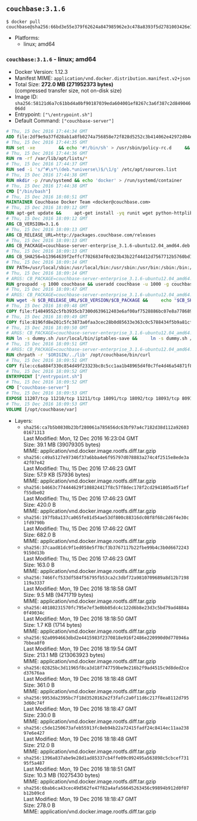 ## `couchbase:3.1.6`

```console
$ docker pull couchbase@sha256:66bd3e55e379f62624a847985962e3c478a8393f5d2781003426e12c15fa6b70
```

-	Platforms:
	-	linux; amd64

### `couchbase:3.1.6` - linux; amd64

-	Docker Version: 1.12.3
-	Manifest MIME: `application/vnd.docker.distribution.manifest.v2+json`
-	Total Size: **272.0 MB (271952373 bytes)**  
	(compressed transfer size, not on-disk size)
-	Image ID: `sha256:58121d6a7c61bbd4a0bf90187039eda604001ef8267c3a6f387c2d84904606dd`
-	Entrypoint: `["\/entrypoint.sh"]`
-	Default Command: `["couchbase-server"]`

```dockerfile
# Thu, 15 Dec 2016 17:44:34 GMT
ADD file:2df9e9a37fd28ab1a8fb0274a756858e72f828d5252c3b414062e42972d04e86 in / 
# Thu, 15 Dec 2016 17:44:35 GMT
RUN set -xe 		&& echo '#!/bin/sh' > /usr/sbin/policy-rc.d 	&& echo 'exit 101' >> /usr/sbin/policy-rc.d 	&& chmod +x /usr/sbin/policy-rc.d 		&& dpkg-divert --local --rename --add /sbin/initctl 	&& cp -a /usr/sbin/policy-rc.d /sbin/initctl 	&& sed -i 's/^exit.*/exit 0/' /sbin/initctl 		&& echo 'force-unsafe-io' > /etc/dpkg/dpkg.cfg.d/docker-apt-speedup 		&& echo 'DPkg::Post-Invoke { "rm -f /var/cache/apt/archives/*.deb /var/cache/apt/archives/partial/*.deb /var/cache/apt/*.bin || true"; };' > /etc/apt/apt.conf.d/docker-clean 	&& echo 'APT::Update::Post-Invoke { "rm -f /var/cache/apt/archives/*.deb /var/cache/apt/archives/partial/*.deb /var/cache/apt/*.bin || true"; };' >> /etc/apt/apt.conf.d/docker-clean 	&& echo 'Dir::Cache::pkgcache ""; Dir::Cache::srcpkgcache "";' >> /etc/apt/apt.conf.d/docker-clean 		&& echo 'Acquire::Languages "none";' > /etc/apt/apt.conf.d/docker-no-languages 		&& echo 'Acquire::GzipIndexes "true"; Acquire::CompressionTypes::Order:: "gz";' > /etc/apt/apt.conf.d/docker-gzip-indexes 		&& echo 'Apt::AutoRemove::SuggestsImportant "false";' > /etc/apt/apt.conf.d/docker-autoremove-suggests
# Thu, 15 Dec 2016 17:44:36 GMT
RUN rm -rf /var/lib/apt/lists/*
# Thu, 15 Dec 2016 17:44:37 GMT
RUN sed -i 's/^#\s*\(deb.*universe\)$/\1/g' /etc/apt/sources.list
# Thu, 15 Dec 2016 17:44:38 GMT
RUN mkdir -p /run/systemd && echo 'docker' > /run/systemd/container
# Thu, 15 Dec 2016 17:44:38 GMT
CMD ["/bin/bash"]
# Thu, 15 Dec 2016 18:08:51 GMT
MAINTAINER Couchbase Docker Team <docker@couchbase.com>
# Thu, 15 Dec 2016 18:09:12 GMT
RUN apt-get update &&     apt-get install -yq runit wget python-httplib2 chrpath     lsof lshw sysstat net-tools numactl  &&     apt-get autoremove && apt-get clean &&     rm -rf /var/lib/apt/lists/* /tmp/* /var/tmp/*
# Thu, 15 Dec 2016 18:09:12 GMT
ARG CB_VERSION=3.1.6
# Thu, 15 Dec 2016 18:09:13 GMT
ARG CB_RELEASE_URL=http://packages.couchbase.com/releases
# Thu, 15 Dec 2016 18:09:13 GMT
ARG CB_PACKAGE=couchbase-server-enterprise_3.1.6-ubuntu12.04_amd64.deb
# Thu, 15 Dec 2016 18:09:13 GMT
ARG CB_SHA256=b13964639f2effcf7026834f0c023b43b22f44d12d7567712b5760bd1829ad6b
# Thu, 15 Dec 2016 18:09:14 GMT
ENV PATH=/usr/local/sbin:/usr/local/bin:/usr/sbin:/usr/bin:/sbin:/bin:/opt/couchbase/bin:/opt/couchbase/bin/tools:/opt/couchbase/bin/install
# Thu, 15 Dec 2016 18:09:14 GMT
# ARGS: CB_PACKAGE=couchbase-server-enterprise_3.1.6-ubuntu12.04_amd64.deb CB_RELEASE_URL=http://packages.couchbase.com/releases CB_SHA256=b13964639f2effcf7026834f0c023b43b22f44d12d7567712b5760bd1829ad6b CB_VERSION=3.1.6
RUN groupadd -g 1000 couchbase && useradd couchbase -u 1000 -g couchbase -M
# Thu, 15 Dec 2016 18:09:47 GMT
# ARGS: CB_PACKAGE=couchbase-server-enterprise_3.1.6-ubuntu12.04_amd64.deb CB_RELEASE_URL=http://packages.couchbase.com/releases CB_SHA256=b13964639f2effcf7026834f0c023b43b22f44d12d7567712b5760bd1829ad6b CB_VERSION=3.1.6
RUN wget -N $CB_RELEASE_URL/$CB_VERSION/$CB_PACKAGE &&     echo "$CB_SHA256  $CB_PACKAGE" | sha256sum -c - &&     dpkg -i ./$CB_PACKAGE && rm -f ./$CB_PACKAGE
# Thu, 15 Dec 2016 18:09:48 GMT
COPY file:f14849552c5fb3935cb7300d639612403e6af00af7528886bc07e8a778689a7e in /etc/service/couchbase-server/run 
# Thu, 15 Dec 2016 18:09:49 GMT
COPY file:8196fd8e201c5fc3873a0faa3cec28b0d85633e363c0c5788434f5b9a81cfa5b in /usr/local/bin/ 
# Thu, 15 Dec 2016 18:09:50 GMT
# ARGS: CB_PACKAGE=couchbase-server-enterprise_3.1.6-ubuntu12.04_amd64.deb CB_RELEASE_URL=http://packages.couchbase.com/releases CB_SHA256=b13964639f2effcf7026834f0c023b43b22f44d12d7567712b5760bd1829ad6b CB_VERSION=3.1.6
RUN ln -s dummy.sh /usr/local/bin/iptables-save &&     ln -s dummy.sh /usr/local/bin/lvdisplay &&     ln -s dummy.sh /usr/local/bin/vgdisplay &&     ln -s dummy.sh /usr/local/bin/pvdisplay
# Thu, 15 Dec 2016 18:09:51 GMT
# ARGS: CB_PACKAGE=couchbase-server-enterprise_3.1.6-ubuntu12.04_amd64.deb CB_RELEASE_URL=http://packages.couchbase.com/releases CB_SHA256=b13964639f2effcf7026834f0c023b43b22f44d12d7567712b5760bd1829ad6b CB_VERSION=3.1.6
RUN chrpath -r '$ORIGIN/../lib' /opt/couchbase/bin/curl
# Thu, 15 Dec 2016 18:09:51 GMT
COPY file:cc6a884f330c854d49f23323bc8c5cc1aa1b48965d4f0c7fe4d46a54871f866f in / 
# Thu, 15 Dec 2016 18:09:52 GMT
ENTRYPOINT ["/entrypoint.sh"]
# Thu, 15 Dec 2016 18:09:52 GMT
CMD ["couchbase-server"]
# Thu, 15 Dec 2016 18:09:53 GMT
EXPOSE 11207/tcp 11210/tcp 11211/tcp 18091/tcp 18092/tcp 18093/tcp 8091/tcp 8092/tcp 8093/tcp 8094/tcp
# Thu, 15 Dec 2016 18:09:53 GMT
VOLUME [/opt/couchbase/var]
```

-	Layers:
	-	`sha256:ca7b5b0830b23bf280061a785656dc63bf97a4c7182d38d112a9260301671313`  
		Last Modified: Mon, 12 Dec 2016 16:23:04 GMT  
		Size: 39.1 MB (39079305 bytes)  
		MIME: application/vnd.docker.image.rootfs.diff.tar.gzip
	-	`sha256:c49a5127e97346f37a6bba4e6f95797d078883a274c4f2515e8ede3a42f07e42`  
		Last Modified: Thu, 15 Dec 2016 17:46:23 GMT  
		Size: 57.9 KB (57936 bytes)  
		MIME: application/vnd.docker.image.rootfs.diff.tar.gzip
	-	`sha256:b4663c774444629f108824417f8c57f8dec178f2cd2941805ad5f1eff55dbe02`  
		Last Modified: Thu, 15 Dec 2016 17:46:23 GMT  
		Size: 420.0 B  
		MIME: application/vnd.docker.image.rootfs.diff.tar.gzip
	-	`sha256:197fb8a137ca065fe81d54ae53df800c88316dc08f8f68c2d6f4e30c1fd9790b`  
		Last Modified: Thu, 15 Dec 2016 17:46:22 GMT  
		Size: 682.0 B  
		MIME: application/vnd.docker.image.rootfs.diff.tar.gzip
	-	`sha256:37caad81dc9f1ed058e5f78cf3b3767117b22fbe99b4c3b0d66722439150d13b`  
		Last Modified: Thu, 15 Dec 2016 17:46:23 GMT  
		Size: 163.0 B  
		MIME: application/vnd.docker.image.rootfs.diff.tar.gzip
	-	`sha256:7466fcf533df584f56795fb53ca2c3dbf72a9810709689a8d12b7198119a3337`  
		Last Modified: Mon, 19 Dec 2016 18:18:58 GMT  
		Size: 9.5 MB (9471719 bytes)  
		MIME: application/vnd.docker.image.rootfs.diff.tar.gzip
	-	`sha256:40180231570fc795e7ef3e0bb05dc4c122d6b8e23d3c5bd79ad4884a0f49034c`  
		Last Modified: Mon, 19 Dec 2016 18:18:50 GMT  
		Size: 1.7 KB (1714 bytes)  
		MIME: application/vnd.docker.image.rootfs.diff.tar.gzip
	-	`sha256:92a0994663dbd2e4415983f2370818e916f2486e220990d0d778946a7bbea8f0`  
		Last Modified: Mon, 19 Dec 2016 18:19:54 GMT  
		Size: 213.1 MB (213063923 bytes)  
		MIME: application/vnd.docker.image.rootfs.diff.tar.gzip
	-	`sha256:02825bc3d11965f8ca3d18f747759be9e216b2f9ad4515c9d8ded2ced37676aa`  
		Last Modified: Mon, 19 Dec 2016 18:18:48 GMT  
		Size: 361.0 B  
		MIME: application/vnd.docker.image.rootfs.diff.tar.gzip
	-	`sha256:9953da2395bc7f18d3520162e2f3fafc2a0f11d6c217f8ea8112d7953d60c74f`  
		Last Modified: Mon, 19 Dec 2016 18:18:47 GMT  
		Size: 230.0 B  
		MIME: application/vnd.docker.image.rootfs.diff.tar.gzip
	-	`sha256:c5de1250673afeb55913fc8eb94b22a72415fadf24c8414ec11aa23897e6e427`  
		Last Modified: Mon, 19 Dec 2016 18:18:48 GMT  
		Size: 212.0 B  
		MIME: application/vnd.docker.image.rootfs.diff.tar.gzip
	-	`sha256:1396a837abe9e28d1ad85337cb4ffe09c092495a563898c5cbcef73195f5a487`  
		Last Modified: Mon, 19 Dec 2016 18:18:51 GMT  
		Size: 10.3 MB (10275430 bytes)  
		MIME: application/vnd.docker.image.rootfs.diff.tar.gzip
	-	`sha256:6bab6ca43cec49d562fe47f82a4afa56645263456c99894b912d0f07b12b09cd`  
		Last Modified: Mon, 19 Dec 2016 18:18:47 GMT  
		Size: 278.0 B  
		MIME: application/vnd.docker.image.rootfs.diff.tar.gzip
